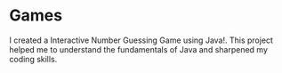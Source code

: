 # Games
I created a Interactive Number Guessing Game using Java!. This project helped me to understand the fundamentals of Java and sharpened my coding skills.
